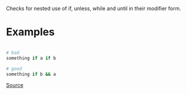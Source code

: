 
Checks for nested use of if, unless, while and until in their
modifier form.

# Examples

```ruby

# bad
something if a if b

# good
something if b && a
```

[Source](http://www.rubydoc.info/gems/rubocop/RuboCop/Cop/Style/NestedModifier)